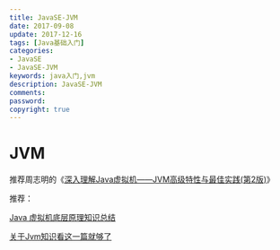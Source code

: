 ```yaml
---
title: JavaSE-JVM
date: 2017-09-08
update: 2017-12-16
tags: [Java基础入门]
categories:
- JavaSE
- JavaSE-JVM
keywords: java入门,jvm
description: JavaSE-JVM
comments:
password:
copyright: true
---
```

# JVM

推荐周志明的《[深入理解Java虚拟机——JVM高级特性与最佳实践(第2版)](https://github.com/doocs/jvm/blob/master/book/jvm.pdf)》

推荐：

[Java 虚拟机底层原理知识总结](https://github.com/doocs/jvm)

[关于Jvm知识看这一篇就够了](https://zhuanlan.zhihu.com/p/34426768)

